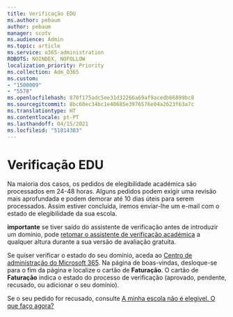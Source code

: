 ```yaml
---
title: Verificação EDU
ms.author: pebaum
author: pebaum
manager: scotv
ms.audience: Admin
ms.topic: article
ms.service: o365-administration
ROBOTS: NOINDEX, NOFOLLOW
localization_priority: Priority
ms.collection: Adm_O365
ms.custom:
- "1500009"
- "5578"
ms.openlocfilehash: 870f175adc5ee31d32266a69af9acedb66899bc8
ms.sourcegitcommit: 8bc60ec34bc1e40685e3976576e04a2623f63a7c
ms.translationtype: HT
ms.contentlocale: pt-PT
ms.lasthandoff: 04/15/2021
ms.locfileid: "51814383"
---
```

# <a name="edu-verification"></a>Verificação EDU

Na maioria dos casos, os pedidos de elegibilidade académica são processados em 24-48 horas. Alguns pedidos podem exigir uma revisão mais aprofundada e podem demorar até 10 dias úteis para serem processados. Assim estiver concluída, iremos enviar-lhe um e-mail com o estado de elegibilidade da sua escola.

**importante** se tiver saído do assistente de verificação antes de introduzir um domínio, pode [retomar o assistente de verificação académica](https://go.microsoft.com/fwlink/p/?linkid=2135255) a qualquer altura durante a sua versão de avaliação gratuita.

Se quiser verificar o estado do seu domínio, aceda ao [Centro de administração do Microsoft 365](https://go.microsoft.com/fwlink/p/?linkid=2024339). Na página de boas-vindas, desloque-se para o fim da página e localize o cartão de **Faturação**. O cartão de **Faturação** indica o estado do processo de verificação (aprovado, pendente, recusado, ou adicionar o seu domínio).

Se o seu pedido for recusado, consulte [A minha escola não é elegível. O que faço agora?](https://docs.microsoft.com/microsoft-365/commerce/subscriptions/verify-academic-eligibility#my-school-isnt-eligible-what-do-i-do-now)